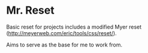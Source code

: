 # Mr. Reset

Basic reset for projects includes a modified Myer reset (http://meyerweb.com/eric/tools/css/reset/).

Aims to serve as the base for me to work from.